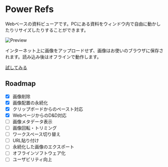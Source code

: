 # Power Refs
Webベースの資料ビューアです。PCにある資料をウィンドウ内で自由に動かしたりリサイズしたりすることができます。

![Preview](https://github.com/kznrluk/power-refs/blob/main/docs/img.png?raw=true)

インターネット上に画像をアップロードせず、画像はお使いのブラウザに保存されます。読み込み後はオフラインで動作します。

[試してみる](https://power-refs.anyfrog.net)

## Roadmap

- [x] 画像削除
- [x] 画像配置の永続化
- [x] クリップボードからのペースト対応
- [x] WebページからのD&D対応
- [ ] 画像メタデータ表示
- [ ] 画像回転・トリミング
- [ ] ワークスペース切り替え
- [ ] URL貼り付け
- [ ] 永続化した画像のエクスポート
- [ ] オフラインソフトウェア化
- [ ] ユーザビリティ向上